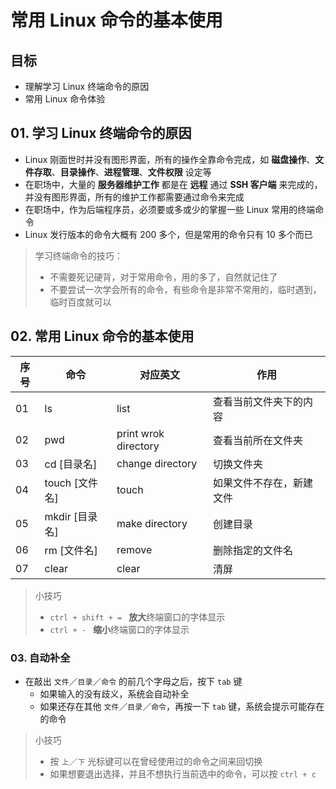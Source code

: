 # 常用 Linux 命令的基本使用

## 目标

* 理解学习 Linux 终端命令的原因
* 常用 Linux 命令体验

## 01. 学习 Linux 终端命令的原因

* Linux 刚面世时并没有图形界面，所有的操作全靠命令完成，如 **磁盘操作**、**文件存取**、**目录操作**、**进程管理**、**文件权限** 设定等
* 在职场中，大量的 **服务器维护工作** 都是在 **远程** 通过 **SSH 客户端** 来完成的，并没有图形界面，所有的维护工作都需要通过命令来完成
* 在职场中，作为后端程序员，必须要或多或少的掌握一些 Linux 常用的终端命令
* Linux 发行版本的命令大概有 200 多个，但是常用的命令只有 10 多个而已

> 学习终端命令的技巧：
> 
> * 不需要死记硬背，对于常用命令，用的多了，自然就记住了
> * 不要尝试一次学会所有的命令，有些命令是非常不常用的，临时遇到，临时百度就可以

## 02. 常用 Linux 命令的基本使用

| 序号 | 命令 | 对应英文 | 作用 |
| --- | --- | --- | --- |
| 01 | ls | list | 查看当前文件夹下的内容 |
| 02 | pwd | print wrok directory | 查看当前所在文件夹  |
| 03 | cd [目录名] | change directory | 切换文件夹 |
| 04 | touch [文件名] | touch | 如果文件不存在，新建文件 |
| 05 | mkdir [目录名] | make directory | 创建目录 |
| 06 | rm [文件名] | remove | 删除指定的文件名 |
| 07 | clear | clear | 清屏 |

> 小技巧
> 
> * `ctrl + shift + = ` **放大**终端窗口的字体显示
> * `ctrl + - ` **缩小**终端窗口的字体显示

### 03. 自动补全

* 在敲出 `文件`／`目录`／`命令` 的前几个字母之后，按下 `tab` 键
    * 如果输入的没有歧义，系统会自动补全
    * 如果还存在其他 `文件`／`目录`／`命令`，再按一下 `tab` 键，系统会提示可能存在的命令

> 小技巧
> 
> * 按 `上`／`下` 光标键可以在曾经使用过的命令之间来回切换
> * 如果想要退出选择，并且不想执行当前选中的命令，可以按 `ctrl + c`


